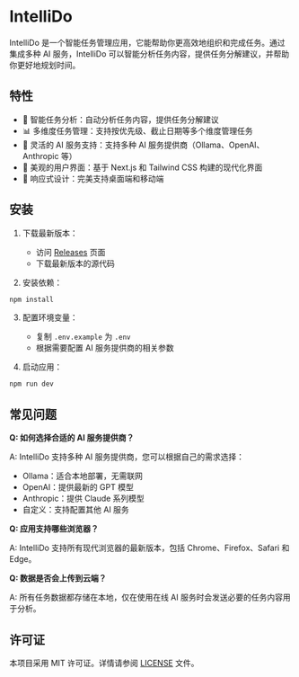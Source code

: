 # IntelliDo

IntelliDo 是一个智能任务管理应用，它能帮助你更高效地组织和完成任务。通过集成多种 AI 服务，IntelliDo 可以智能分析任务内容，提供任务分解建议，并帮助你更好地规划时间。

## 特性

- 🤖 智能任务分析：自动分析任务内容，提供任务分解建议
- 📊 多维度任务管理：支持按优先级、截止日期等多个维度管理任务
- 🔄 灵活的 AI 服务支持：支持多种 AI 服务提供商（Ollama、OpenAI、Anthropic 等）
- 🎨 美观的用户界面：基于 Next.js 和 Tailwind CSS 构建的现代化界面
- 📱 响应式设计：完美支持桌面端和移动端

## 安装

1. 下载最新版本：
   - 访问 [Releases](https://github.com/WistiXX/IntelliDo/releases) 页面
   - 下载最新版本的源代码

2. 安装依赖：
```bash
npm install
```

3. 配置环境变量：
   - 复制 `.env.example` 为 `.env`
   - 根据需要配置 AI 服务提供商的相关参数

4. 启动应用：
```bash
npm run dev
```

## 常见问题

**Q: 如何选择合适的 AI 服务提供商？**

A: IntelliDo 支持多种 AI 服务提供商，您可以根据自己的需求选择：
- Ollama：适合本地部署，无需联网
- OpenAI：提供最新的 GPT 模型
- Anthropic：提供 Claude 系列模型
- 自定义：支持配置其他 AI 服务

**Q: 应用支持哪些浏览器？**

A: IntelliDo 支持所有现代浏览器的最新版本，包括 Chrome、Firefox、Safari 和 Edge。

**Q: 数据是否会上传到云端？**

A: 所有任务数据都存储在本地，仅在使用在线 AI 服务时会发送必要的任务内容用于分析。

## 许可证

本项目采用 MIT 许可证。详情请参阅 [LICENSE](LICENSE) 文件。 
